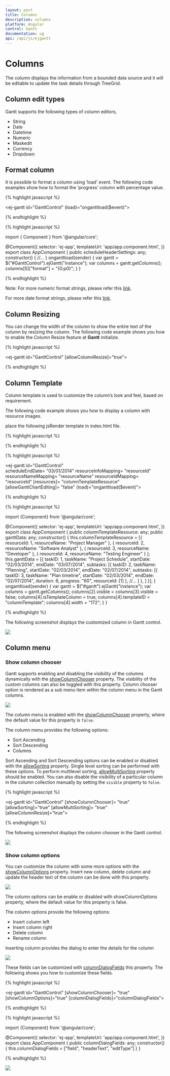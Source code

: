 ```yaml
---
layout: post
title: Columns
description: columns
platform: Angular
control: Gantt
documentation: ug
api: /api/js/ejgantt
---
```

# Columns

The column displays the information from a bounded data source and it will be editable to update the task details through TreeGrid.

## Column edit types

Gantt supports the following types of column editors,

  * String 
  * Date
  * Datetime
  * Numeric
  * Maskedit
  * Currency
  * Dropdown
  
## Format column

It is possible to format a column using ‘load’ event. The following code examples show how to format the ‘progress’ column with percentage value.

{% highlight javascript %}

<ej-gantt id="GanttControl" (load)="onganttload($event)">
</ej-gantt>

{% endhighlight %}

{% highlight javascript %}

import { Component } from '@angular/core';

@Component({
  selector: 'ej-app',
    templateUrl: 'app/app.component.html',
})
export class AppComponent {
    public scheduleHeaderSettings: any;
  constructor() {
     //...
  }
   onganttload(sender) {
        var gantt = $("#GanttControl").ejGantt("instance");
        var columns = gantt.getColumns();
        columns[5]["format"] = "{0:p0}";
    }
}

{% endhighlight %}

Note: For more numeric format strings, please refer this [link](https://msdn.microsoft.com/library/dwhawy9k(v=vs.100).aspx).

For more date format strings, please refer this [link](https://msdn.microsoft.com/library/az4se3k1(v=vs.100).aspx).

## Column Resizing

You can change the width of the column to show the entire text of the column by resizing the column. The following code example shows you how to enable the Column Resize feature at **Gantt** initialize.

{% highlight javascript %}

<ej-gantt id="GanttControl" [allowColumnResize]="true">
</ej-gantt>

{% endhighlight %}

## Column Template

Column template is used to customize the column’s look and feel, based on requirement. 

The following code example shows you how to display a column with resource images.

place the following jsRender template in index.html file.

{% highlight javascript %}

<script type="text/x-jsrender" id="columnTemplate">

    {{"{{"}}if #data['resourceNames']{{}}}}

    <div style="display:inline-block;position:relative;left:10px;top:1px">

        <img src="images/gantt/{{'{{'}}:#data['resourceNames']{{}}}}.png" height="40px" />

    </div>

    <div style='display:inline-block;width:100%;position:relative;left:10px;top:2px'>{{:#data['resourceNames']{{}}}}</div>

    {{"{{"}}/if{{}}}}

</script>

{% endhighlight %}

{% highlight javascript %}

<ej-gantt id="GanttControl"  
        scheduleEndDate= "03/01/2014"
        resourceInfoMapping= "resourceId"
        resourceNameMapping= "resourceName"
        resourceIdMapping= "resourceId"
        [resources]= "columnTemplateResource"
        [allowGanttChartEditing]= "false" 
        (load)="onganttload($event)">
</ej-gantt>

{% endhighlight %}

{% highlight javascript %}

import {Component} from '@angular/core';

@Component({
    selector: 'ej-app',
    templateUrl: 'app/app.component.html',
})
export class AppComponent {
    public columnTemplateResource: any;
    public ganttData: any;
    constructor() {
        this.columnTemplateResource = [{ resourceId: 1, resourceName: "Project Manager" },
            { resourceId: 2, resourceName: "Software Analyst" },
            { resourceId: 3, resourceName: "Developer" },
            { resourceId: 4, resourceName: "Testing Engineer" }
        ];
        this.ganttData = [{
            taskID: 1,
            taskName: "Project Schedule",
            startDate: "02/03/2014",
            endDate: "03/07/2014",
            subtasks: [{
                taskID: 2,
                taskName: "Planning",
                startDate: "02/03/2014",
                endDate: "02/07/2014",
                subtasks: [{
                        taskID: 3,
                        taskName: "Plan timeline",
                        startDate: "02/03/2014",
                        endDate: "02/07/2014",
                        duration: 6,
                        progress: "60",
                        resourceId: [1]
                    },
                    //...
                ]
            }, ]
        }];
    }
    onganttload(sender) {
        var gantt = $("#gantt").ejGantt("instance");
        var columns = gantt.getColumns();
        columns[2].visible = columns[3].visible = false;
        columns[4].isTemplateColumn = true;
        columns[4].templateID = "columnTemplate";
        columns[4].width = "172";
    }
}

{% endhighlight %}

The following screenshot displays the customized column in Gantt control.

![](Columns_images/Columns_img7.png)

## Column menu

### Show column chooser

Gantt supports enabling and disabling the visibility of the columns dynamically with the [showColumnChooser](/api/js/ejgantt#members:showcolumnchooser "showColumnChooser") property. The visibility of the custom columns can also be toggled with this property. Column chooser option is rendered as a sub menu item within the column menu in the Gantt columns. 

![](Columns_images/Columns_img2.png)

The column menu is enabled with the [showColumnChooser](/api/js/ejgantt#members:showcolumnchooser "showColumnChooser") property, where the default value for this property is `false`.

The column menu provides the following options:

* Sort Ascending
* Sort Descending
* Columns 

Sort Ascending and Sort Descending options can be enabled or disabled with the [allowSorting](/api/js/ejgantt#members:allowsorting "allowSorting") property. Single level sorting can be performed with these options. To perform multilevel sorting, [allowMultiSorting](/api/js/ejgantt#members:allowmultisorting "allowMultiSorting") property should be enabled. You can also disable the visibility of a particular column in the column collection manually by setting the `visible` property to `false`.

{% highlight javascript %}

<ej-gantt id="GanttControl"
    [showColumnChooser]= "true"
    [allowSorting]="true"
    [allowMultiSorting]= "true"
    [allowColumnResize]="true">
</ej-gantt>

{% endhighlight %}

The following screenshot displays the column chooser in the Gantt control.

![](Columns_images/Columns_img3.png)

### Show column options

You can customize the column with some more options with the [showColumnOptions](/api/js/ejgantt#members:showcolumnoptions "showColumnOptions") property. Insert new column, delete column and update the header text of the column can be done with this property.

![](Columns_images/Columns_img4.png)

The column options can be enable or disabled with showColumnOptions property, where the default value for this property is false.

The column options provide the following options:

* Insert column left
* Insert column right
* Delete column
* Rename column

Inserting column provides the dialog to enter the details for the column

![](Columns_images/Columns_img5.png)

These fields can be customized with [columnDialogFields](/api/js/ejgantt#members:columndialogfields "columnDialogFields") this property. The following shows you how to customize these fields.

{% highlight javascript %}

<ej-gantt id="GanttControl"
    [showColumnChooser]= "true"
    [showColumnOptions]="true"
    [columnDialogFields]="columnDialogFields">
</ej-gantt>

{% endhighlight %}

{% highlight javascript %}

import {Component} from '@angular/core';

@Component({
    selector: 'ej-app',
    templateUrl: 'app/app.component.html',
})
export class AppComponent {
    public columnDialogFields: any;
    constructor() {
        this.columnDialogFields = ["field", "headerText", "editType"]
    }
}

{% endhighlight %}

![](Columns_images/Columns_img6.png)

